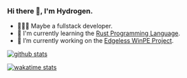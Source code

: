 ### Hi there 👋, I'm Hydrogen.

<!--
**hyroge/hyroge** is a ✨ _special_ ✨ repository because its `README.md` (this file) appears on your GitHub profile.

Here are some ideas to get you started:

- 🔭 I’m currently working on ...
- 🌱 I’m currently learning ...
- 👯 I’m looking to collaborate on ...
- 🤔 I’m looking for help with ...
- 💬 Ask me about ...
- 📫 How to reach me: ...
- 😄 Pronouns: ...
- ⚡ Fun fact: ...
-->
- 👨🏻‍💻 Maybe a fullstack developer.
- 🌱 I'm currently learning the [Rust Programming Language](https://www.rust-lang.org).
- 🔭 I’m currently working on the [Edgeless WinPE Project](https://github.com/EdgelessPE).


[![github stats](https://github-readme-stats.vercel.app/api?username=hyroge&show_icons=true)](https://github.com/hyroge)

[![wakatime stats](https://github-readme-stats.vercel.app/api/wakatime?username=hyroge&layout=compact)](https://github.com/hyroge)

<!--[![Top Langs](https://github-readme-stats.vercel.app/api/top-langs/?username=hyroge&layout=compat)](https://github.com/hyroge)-->
